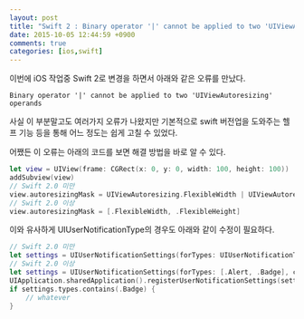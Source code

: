 ```yaml
---
layout: post
title: "Swift 2 : Binary operator '|' cannot be applied to two 'UIViewAutoresizing' operands 오류 해결"
date: 2015-10-05 12:44:59 +0900
comments: true
categories: [ios,swift]
---
```


이번에 iOS 작업중 Swift 2로 변경을 하면서 아래와 같은 오류를 만났다.

```
Binary operator '|' cannot be applied to two 'UIViewAutoresizing' operands
```

사실 이 부분말고도 여러가지 오류가 나왔지만 기본적으로 swift 버전업을 도와주는 헬프 기능 등을 통해 어느 정도는 쉽게 고칠 수 있었다.

어쨌든 이 오류는 아래의 코드를 보면 해결 방법을 바로 알 수 있다.

```swift
let view = UIView(frame: CGRect(x: 0, y: 0, width: 100, height: 100))
addSubview(view)
// Swift 2.0 미만
view.autoresizingMask = UIViewAutoresizing.FlexibleWidth | UIViewAutoresizing.FlexibleHeight
// Swift 2.0 이상
view.autoresizingMask = [.FlexibleWidth, .FlexibleHeight]
```

이와 유사하게 UIUserNotificationType의 경우도 아래와 같이 수정이 필요하다.

```swift
// Swift 2.0 미만
let settings = UIUserNotificationSettings(forTypes: UIUserNotificationType.Alert | UIUserNotificationType.Badge, categories: nil)
// Swift 2.0 이상
let settings = UIUserNotificationSettings(forTypes: [.Alert, .Badge], categories: nil)
UIApplication.sharedApplication().registerUserNotificationSettings(settings)
if settings.types.contains(.Badge) {
    // whatever
}
```
